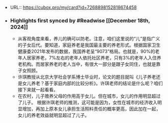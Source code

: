 - URL:: https://cubox.pro/my/card?id=7268898152818674458
- ### Highlights first synced by #Readwise [[December 18th, 2024]]
    - 从客观角度来看，养儿的确可以防老。注意，咱们这里说的“儿”是指广义的子女后代。要知道，家庭养老是我国最主要的养老形式。根据国家卫生健康委2021年发布的数据，我国养老呈“9073”格局。也就是，90%的老年人居家养老，7%左右的老年人依托社区养老，只有3%的老年人入住养老机构。而居家养老的老人当中，有很大一部分是跟子女同住，也就是靠子女照顾。
    - 许琪教授从北京大学社会学系博士毕业时，论文的题目就叫《儿子养老还是女儿养老？基于家庭内部的比较分析》。许琪老师的结论是什么呢？咱们接下来就一起看看。
    - 在农村，儿子赡养父母的作用高于女儿。但在城市，女儿的作用明显超过了儿子。
      根据许琪老师的推测，这可能是因为，女性在城市的经济收入明显增加，再加上原本女儿承担生活照料责任的概率更高，因此加在一起，女儿的养老效益就明显超过了儿子。
